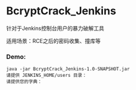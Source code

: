 # BcryptCrack_Jenkins

针对于Jenkins控制台用户的暴力破解工具

适用场景：RCE之后的密码收集、撞库等

### Demo:
```
java -jar BcryptCrack_Jenkins-1.0-SNAPSHOT.jar
请提供 JENKINS_HOME/users 目录：
请提供您的字典：
```
